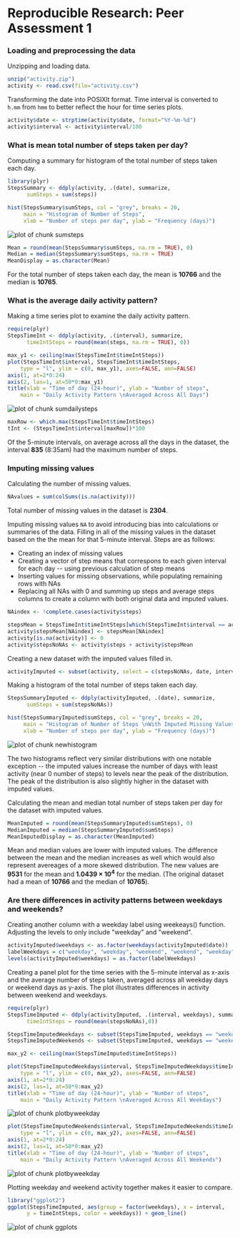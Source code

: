 # Reproducible Research: Peer Assessment 1

### Loading and preprocessing the data

Unzipping and loading data. 

```r
unzip("activity.zip")
activity <- read.csv(file="activity.csv")
```

Transforming the date into POSIXlt format.
Time interval is converted to `h.mm` from `hmm` to better reflect the hour for time series plots.


```r
activity$date <- strptime(activity$date, format="%Y-%m-%d")
activity$interval <- activity$interval/100
```

### What is mean total number of steps taken per day?

Computing a summary for histogram of the total number of steps taken each day.


```r
library(plyr)
StepsSummary <- ddply(activity, .(date), summarize, 
      sumSteps = sum(steps))

hist(StepsSummary$sumSteps, col = "grey", breaks = 20, 
     main = "Histogram of Number of Steps", 
     xlab = "Number of steps per day", ylab = "Frequency (days)")
```

![plot of chunk sumsteps](figure/sumsteps.png) 


```r
Mean = round(mean(StepsSummary$sumSteps, na.rm = TRUE), 0)
Median = median(StepsSummary$sumSteps, na.rm = TRUE)
MeanDisplay = as.character(Mean)
```

For the total number of steps taken each day, the mean is **10766** and the median is **10765**.

### What is the average daily activity pattern?

Making a time series plot to examine the daily activity pattern. 


```r
require(plyr)
StepsTimeInt <- ddply(activity, .(interval), summarize, 
      timeIntSteps = round(mean(steps, na.rm = TRUE), 0))

max_y1 <- ceiling(max(StepsTimeInt$timeIntSteps))
plot(StepsTimeInt$interval, StepsTimeInt$timeIntSteps, 
    type = "l", ylim = c(0, max_y1), axes=FALSE, ann=FALSE)
axis(1, at=2*0:24)
axis(2, las=1, at=50*0:max_y1)
title(xlab = "Time of day (24-hour)", ylab = "Number of steps",
    main = "Daily Activity Pattern \nAveraged Across All Days")
```

![plot of chunk sumdailysteps](figure/sumdailysteps.png) 

```r
maxRow <- which.max(StepsTimeInt$timeIntSteps)
tInt <- (StepsTimeInt$interval[maxRow])*100
```

Of the 5-minute intervals, on average across all the days in the dataset, the interval **835** (8:35am) had the maximum number of steps.


### Imputing missing values

Calculating the number of missing values.


```r
NAvalues = sum(colSums(is.na(activity)))
```

Total number of missing values in the dataset is **2304**.

Imputing missing values `NA` to avoid introducing bias into calculations or summaries of the data. Filling in all of the missing values in the dataset based on the the mean for that 5-minute interval.
Steps are as follows:
- Creating an index of missing values
- Creating a vector of step means that correspons to each given interval for each day --  using previous calculation of step means
- Inserting values for missing observations, while populating remaining rows with NAs
- Replacing all NAs with 0 and summing up steps and average steps columns to create a column with both original data and imputed values.


```r
NAindex <- !complete.cases(activity$steps)

stepsMean = StepsTimeInt$timeIntSteps[which(StepsTimeInt$interval == activity$interval)]
activity$stepsMean[NAindex] <- stepsMean[NAindex]
activity[is.na(activity)] <- 0
activity$stepsNoNAs <- activity$steps + activity$stepsMean
```

Creating a new dataset with the imputed values filled in.


```r
activityImputed <- subset(activity, select = c(stepsNoNAs, date, interval))
```

Making a histogram of the total number of steps taken each day.


```r
StepsSummaryImputed <- ddply(activityImputed, .(date), summarize, 
      sumSteps = sum(stepsNoNAs))

hist(StepsSummaryImputed$sumSteps, col = "grey", breaks = 20, 
     main = "Histogram of Number of Steps \nWith Imputed Missing Values", 
     xlab = "Number of steps per day", ylab = "Frequency (days)")
```

![plot of chunk newhistogram](figure/newhistogram.png) 

The two histograms reflect very similar distributions with one notable exception -- the imputed values increase the number of days with least activity (near 0 number of steps) to levels near the peak of the distribution. The peak of the distribution is also slightly higher in the dataset with imputed values.

Calculating the mean and median total number of steps taken per day for the dataset with imputed values. 


```r
MeanImputed = round(mean(StepsSummaryImputed$sumSteps), 0)
MedianImputed = median(StepsSummaryImputed$sumSteps)
MeanImputedDisplay = as.character(MeanImputed)
```

Mean and median values are lower with imputed values. The difference between the mean and the median increases as well which would also represent avereages of a more skewed distribution. The new values are **9531** for the mean and **1.0439 &times; 10<sup>4</sup>** for the median. (The original dataset had a mean of **10766** and the median of **10765**).

### Are there differences in activity patterns between weekdays and weekends?

Creating another column with a weekday label using weekeays() function. Adjusting the levels to only include "weekday" and "weekend".


```r
activityImputed$weekdays <- as.factor(weekdays(activityImputed$date))
labelWeekdays = c("weekday", "weekday", "weekend", "weekend", "weekday", "weekday", "weekday")
levels(activityImputed$weekdays) = as.factor(labelWeekdays)
```

Creating a panel plot for the time series with the 5-minute interval as x-axis and the average number of steps taken, averaged across all weekday days or weekend days as y-axis. The plot illustrates differences in activity between weekend and weekdays.


```r
require(plyr)
StepsTimeImputed <- ddply(activityImputed, .(interval, weekdays), summarize, 
      timeIntSteps = round(mean(stepsNoNAs),0))

StepsTimeImputedWeekdays <- subset(StepsTimeImputed, weekdays == "weekday")
StepsTimeImputedWeekends <- subset(StepsTimeImputed, weekdays == "weekend")

max_y2 <- ceiling(max(StepsTimeImputed$timeIntSteps))

plot(StepsTimeImputedWeekdays$interval, StepsTimeImputedWeekdays$timeIntSteps, 
    type = "l", ylim = c(0, max_y2), axes=FALSE, ann=FALSE)
axis(1, at=2*0:24)
axis(2, las=1, at=50*0:max_y2)
title(xlab = "Time of day (24-hour)", ylab = "Number of steps",
    main = "Daily Activity Pattern \nAveraged Across All Weekdays")
```

![plot of chunk plotbyweekday](figure/plotbyweekday1.png) 

```r
plot(StepsTimeImputedWeekends$interval, StepsTimeImputedWeekends$timeIntSteps, 
    type = "l", ylim = c(0, max_y2), axes=FALSE, ann=FALSE)
axis(1, at=2*0:24)
axis(2, las=1, at=50*0:max_y2)
title(xlab = "Time of day (24-hour)", ylab = "Number of steps",
    main = "Daily Activity Pattern \nAveraged Across All Weekends")
```

![plot of chunk plotbyweekday](figure/plotbyweekday2.png) 

Plotting weekday and weekend activity together makes it easier to compare.

```r
library("ggplot2")
ggplot(StepsTimeImputed, aes(group = factor(weekdays), x = interval, 
      y = timeIntSteps, color = weekdays)) + geom_line() 
```

![plot of chunk ggplots](figure/ggplots.png) 
